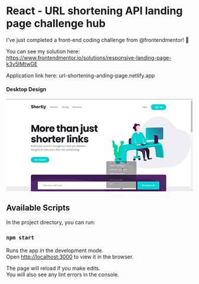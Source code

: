# React - URL shortening API landing page challenge hub

I've just completed a front-end coding challenge from @frontendmentor! 🎉

You can see my solution here: https://www.frontendmentor.io/solutions/responsive-landing-page-k3v5IMtwGE

Application link here: url-shortening-anding-page.netlify.app
<h4>Desktop Design</h4>
<div style="display: inline; align-items: center; width: 100%; justify-content: center;">
  <img src="https://github.com/joandersonbatista/url-shortening-api-landing-page/blob/main/design/simplescreenrecorder-2022-01-03_13.28.55.gif" />
</div>

## Available Scripts

In the project directory, you can run:

### `npm start`

Runs the app in the development mode.\
Open [http://localhost:3000](http://localhost:3000) to view it in the browser.

The page will reload if you make edits.\
You will also see any lint errors in the console.
